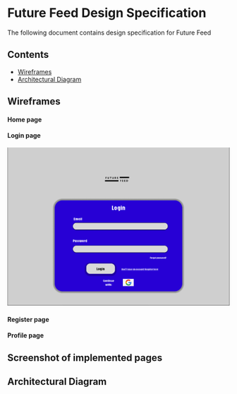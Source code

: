 # Future Feed Design Specification

The following document contains design specification for Future Feed

## Contents
* [Wireframes](#wireframes)
* [Architectural Diagram](#architectural-diagram) 

## Wireframes
#### Home page

#### Login page
<img src="../Wireframes/Login Wireframe.png">

#### Register page

#### Profile page

## Screenshot of implemented pages


## Architectural Diagram
